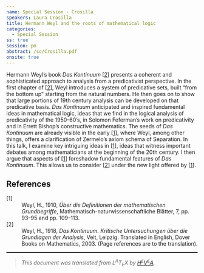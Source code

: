 ```yaml
---
name: Special Session - Crosilla
speakers: Laura Crosilla
title: Hermann Weyl and the roots of mathematical logic
categories:
  - Special Session
ss: true
session: pm
abstract: /sc/Crosilla.pdf
onsite: true
---
```

<p> Hermann Weyl&#x2019;s book <span style="font-style:italic">Das Kontinuum</span> [<a href="#Weyl18">2</a>] presents a coherent and sophisticated approach to analysis from a predicativist perspective. In the first chapter of [<a href="#Weyl18">2</a>], Weyl introduces a system of predicative sets, built &#x201C;from the bottom up&#x201D; starting from the natural numbers. He then goes on to show that large portions of 19th century analysis can be developed on that predicative basis. 
<span style="font-style:italic">Das Kontinuum</span> anticipated and inspired fundamental ideas in mathematical logic, ideas that we find in the logical analysis of predicativity of the 1950-60&#x2019;s, in Solomon Feferman&#x2019;s work on predicativity and in Errett Bishop&#x2019;s constructive mathematics. The seeds of <span style="font-style:italic">Das Kontinuum</span> are already visible in the early [<a href="#Weyl10">1</a>], where Weyl, among other things, offers a clarification of Zermelo&#x2019;s axiom schema of Separation. In this talk, I examine key intriguing ideas in [<a href="#Weyl10">1</a>], ideas that witness important debates among mathematicians at the beginning of the 20th century. I then argue that aspects of [<a href="#Weyl10">1</a>] foreshadow fundamental features of <span style="font-style:italic">Das Kontinuum</span>. This allows us to consider [<a href="#Weyl18">2</a>] under the new light offered by [<a href="#Weyl10">1</a>].
</p><!--TOC section id="sec1" References-->
<h2 id="sec1" class="section">References</h2><!--SEC END --><dl class="thebibliography"><dt class="dt-thebibliography">
<a id="Weyl10">[1]</a></dt><dd class="dd-thebibliography"> 
Weyl, H., 1910,
<em>&#xDC;ber die Definitionen der mathematischen Grundbegriffe</em>, Mathematisch-naturwissenschaftliche Bl&#xE4;tter, 
	7, pp. 93&#x2013;95 and pp. 109&#x2013;113.</dd><dt class="dt-thebibliography"><a id="Weyl18">[2]</a></dt><dd class="dd-thebibliography">
Weyl, H., 1918, <em>Das </em><em>K</em><em>ontinuum.
</em><em>K</em><em>ritische </em><em>U</em><em>ntersuchungen &#xFC;ber die </em><em>G</em><em>rundlagen der </em><em>A</em><em>nalysis</em>, Veit,
Leipzig.
Translated in English, Dover Books on Mathematics, 2003. (Page
references are to the translation).</dd></dl><!--CUT END -->
<!--HTMLFOOT-->
<!--ENDHTML-->
<!--FOOTER-->
<hr style="height:2"><blockquote class="quote"><em>This document was translated from L<sup>A</sup>T<sub>E</sub>X by
</em><a href="http://hevea.inria.fr/index.html"><em>H</em><em><span style="font-size:small"><sup>E</sup></span></em><em>V</em><em><span style="font-size:small"><sup>E</sup></span></em><em>A</em></a><em>.</em></blockquote>
